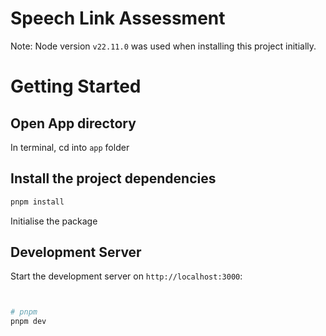 # Speech Link Assessment

Note: Node version `v22.11.0` was used when installing this project initially.


# Getting Started

## Open App directory
In terminal, cd into `app` folder


## Install the project dependencies

```Bash
pnpm install
```

Initialise the package

## Development Server

Start the development server on `http://localhost:3000`:

```bash


# pnpm
pnpm dev

```
